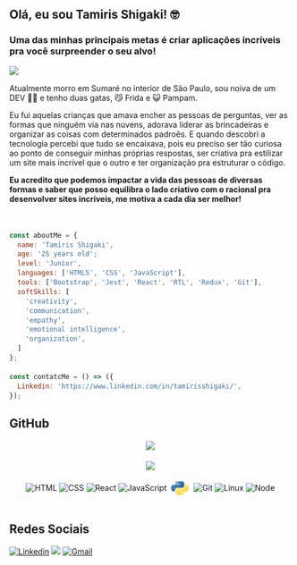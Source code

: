 
## Olá, eu sou Tamiris Shigaki! 🤓

### Uma das minhas principais metas é criar aplicações incríveis pra você surpreender o seu alvo!

<div>
  <img id="imgEu" align="left" width="200px" src="https://user-images.githubusercontent.com/94326866/165101316-e14cb889-48d8-4d6a-a6ea-e71efdff2b1b.png">
  </br>
  <p>Atualmente morro em Sumaré no interior de São Paulo, sou noiva de um DEV 👨‍💻 e tenho duas gatas, 😼 Frida e 😺 Pampam.</p>
  <p>Eu fui aquelas crianças que amava encher as pessoas de perguntas, ver as formas que ninguém via nas nuvens, adorava liderar as brincadeiras e     organizar as coisas com determinados padroẽs. E quando descobri a tecnologia percebi que tudo se encaixava, pois eu preciso ser tão curiosa ao ponto de   conseguir minhas próprias respostas, ser criativa pra estilizar um site mais incrível que o outro e ter organização pra estruturar o código.</p>
  <strong>Eu acredito que podemos impactar a vida das pessoas de diversas formas e saber que posso equilibra o lado criativo com o racional pra   desenvolver sites incríveis, me motiva a cada dia ser melhor!</strong>
</div>

</br>
</br>

```JavaScript
const aboutMe = {
  name: 'Tamiris Shigaki',
  age: '25 years old';
  level: 'Junior',
  languages: ['HTML5', 'CSS', 'JavaScript'],
  tools: ['Bootstrap', 'Jest', 'React', 'RTL', 'Redux', 'Git'],
  softSkills: [
    'creativity',
    'communication',
    'empathy',
    'emotional intelligence',
    'organization',
  ]
};

const contatcMe = () => ({
  Linkedin: 'https://www.linkedin.com/in/tamirisshigaki/',
});
```

## GitHub

<div align="center">
<a href="https://github.com/anuraghazra/github-readme-stats">
  <img align="center" width="500px" src="https://github-readme-stats.vercel.app/api?username=TamirisShigaki&count_private=true&show_icons=true&theme=material-palenight" />
</a>
</br>
</br>
<a href="https://github.com/anuraghazra/github-readme-stats">
  <img align="center" width="500px" src="https://github-readme-stats.vercel.app/api/top-langs/?username=TamirisShigaki&layout=compact&theme=material-palenight" />
</a>

<br>

<div style="display: inline_block"><br>
  <img align="center" alt="HTML" height="30" width="40" src="https://cdn.jsdelivr.net/gh/devicons/devicon/icons/html5/html5-original.svg">
  <img align="center" alt="CSS" height="30" width="40" src="https://cdn.jsdelivr.net/gh/devicons/devicon/icons/css3/css3-original.svg">
  <img align="center" alt="React" height="30" width="40" src="https://cdn.jsdelivr.net/gh/devicons/devicon/icons/react/react-original.svg">
  <img align="center" alt="JavaScript" height="30" width="40" src="https://cdn.jsdelivr.net/gh/devicons/devicon/icons/javascript/javascript-original.svg">
   <img align="center" alt="Python" height="30" width="40" src="https://raw.githubusercontent.com/devicons/devicon/master/icons/python/python-original.svg">
  <img align="center" alt="Git" height="30" width="40" src="https://cdn.jsdelivr.net/gh/devicons/devicon/icons/git/git-original.svg">
  <img align="center" alt="Linux" height="30" width="40" src="https://cdn.jsdelivr.net/gh/devicons/devicon/icons/linux/linux-original.svg">
  <img align="center" alt="Node" height="30" width="40" src="https://cdn.jsdelivr.net/gh/devicons/devicon/icons/nodejs/nodejs-original-wordmark.svg"/>
</div>
</div>
<br>

## Redes Sociais 

<div>
  <a href="https://www.linkedin.com/in/tamirisshigaki/" target="_blank" rel="external"><img src="https://img.shields.io/badge/LinkedIn-0077B5?style=for-the-badge&logo=linkedin&logoColor=white" alt="Linkedin"></a>
   <a href="https://www.instagram.com/shigakii/" target="_blank"><img src="https://img.shields.io/badge/-Instagram-%23E4405F?style=for-the-badge&logo=instagram&logoColor=white" target="_blank"></a>
  <a href="mailto:shigakiendo@gmail.com" target="_blank"><img src="https://img.shields.io/badge/Gmail-D14836?style=for-the-badge&logo=gmail&logoColor=white" alt="Gmail"></a>
</div>
<br>

